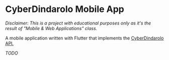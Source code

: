 # CyberDindarolo Mobile App

*Disclaimer: This is a project with educational purposes only as it's the result of
"Mobile & Web Applications" class.*

A mobile application written with Flutter that implements the <a href="https://github.com/lorenzodeveloper/CyberDindarolo">CyberDindarolo API.</a>


*TODO*
